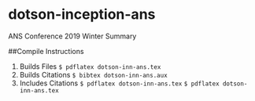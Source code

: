 # dotson-inception-ans
ANS Conference 2019 Winter Summary


##Compile Instructions
1. Builds Files
`$ pdflatex dotson-inn-ans.tex`
2. Builds Citations
`$ bibtex dotson-inn-ans.aux`
3. Includes Citations
`$ pdflatex dotson-inn-ans.tex`
`$ pdflatex dotson-inn-ans.tex`
